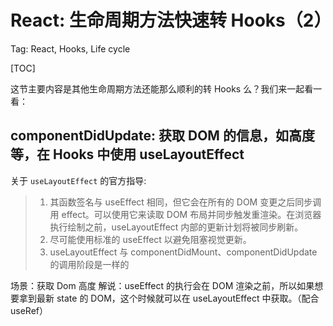 # React: 生命周期方法快速转 Hooks（2）
Tag: React, Hooks, Life cycle

[TOC]

这节主要内容是其他生命周期方法还能那么顺利的转 Hooks 么？我们来一起看一看：

## componentDidUpdate: 获取 DOM 的信息，如高度等，在 Hooks 中使用 useLayoutEffect

关于 `useLayoutEffect` 的官方指导:
> 1. 其函数签名与 useEffect 相同，但它会在所有的 DOM 变更之后同步调用 effect。可以使用它来读取 DOM 布局并同步触发重渲染。在浏览器执行绘制之前，useLayoutEffect 内部的更新计划将被同步刷新。
> 2. 尽可能使用标准的 useEffect 以避免阻塞视觉更新。
> 3. useLayoutEffect 与 componentDidMount、componentDidUpdate 的调用阶段是一样的

场景：获取 Dom 高度
解说：useEffect 的执行会在 DOM 渲染之前，所以如果想要拿到最新 state 的 DOM，这个时候就可以在 useLayoutEffect 中获取。（配合 useRef）
